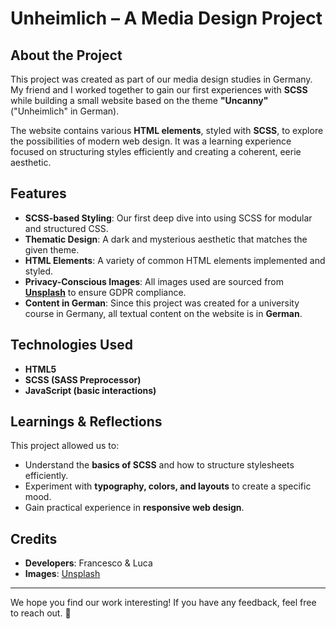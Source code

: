 # Unheimlich – A Media Design Project

## About the Project
This project was created as part of our media design studies in Germany. My friend and I worked together to gain our first experiences with **SCSS** while building a small website based on the theme **"Uncanny"** ("Unheimlich" in German).

The website contains various **HTML elements**, styled with **SCSS**, to explore the possibilities of modern web design. It was a learning experience focused on structuring styles efficiently and creating a coherent, eerie aesthetic.

## Features
- **SCSS-based Styling**: Our first deep dive into using SCSS for modular and structured CSS.
- **Thematic Design**: A dark and mysterious aesthetic that matches the given theme.
- **HTML Elements**: A variety of common HTML elements implemented and styled.
- **Privacy-Conscious Images**: All images used are sourced from **[Unsplash](https://unsplash.com/)** to ensure GDPR compliance.
- **Content in German**: Since this project was created for a university course in Germany, all textual content on the website is in **German**.

## Technologies Used
- **HTML5**
- **SCSS (SASS Preprocessor)**
- **JavaScript (basic interactions)**

## Learnings & Reflections
This project allowed us to:
- Understand the **basics of SCSS** and how to structure stylesheets efficiently.
- Experiment with **typography, colors, and layouts** to create a specific mood.
- Gain practical experience in **responsive web design**.

## Credits
- **Developers**: Francesco & Luca
- **Images**: [Unsplash](https://unsplash.com/)

---

We hope you find our work interesting! If you have any feedback, feel free to reach out. 🚀

